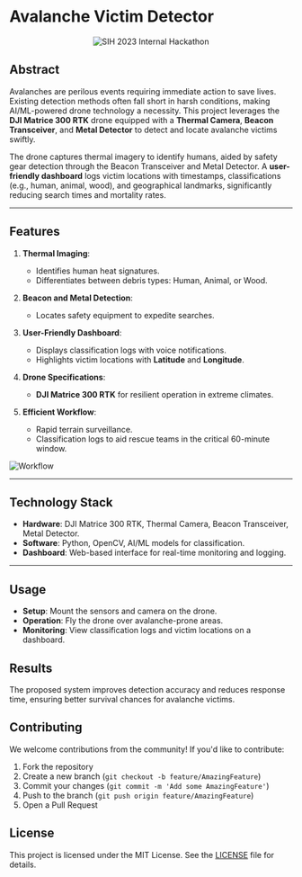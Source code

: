 # Avalanche Victim Detector

<div align="center">
  
![SIH 2023 Internal Hackathon](https://img.shields.io/badge/SIH%202023-Internal%20Hackathon-brightgreen)

</div>

## Abstract

Avalanches are perilous events requiring immediate action to save lives. Existing detection methods often fall short in harsh conditions, making AI/ML-powered drone technology a necessity. This project leverages the **DJI Matrice 300 RTK** drone equipped with a **Thermal Camera**, **Beacon Transceiver**, and **Metal Detector** to detect and locate avalanche victims swiftly.

The drone captures thermal imagery to identify humans, aided by safety gear detection through the Beacon Transceiver and Metal Detector. A **user-friendly dashboard** logs victim locations with timestamps, classifications (e.g., human, animal, wood), and geographical landmarks, significantly reducing search times and mortality rates.

---

## Features

1. **Thermal Imaging**:
   - Identifies human heat signatures.
   - Differentiates between debris types: Human, Animal, or Wood.

2. **Beacon and Metal Detection**:
   - Locates safety equipment to expedite searches.

3. **User-Friendly Dashboard**:
   - Displays classification logs with voice notifications.
   - Highlights victim locations with **Latitude** and **Longitude**.

4. **Drone Specifications**:
   - **DJI Matrice 300 RTK** for resilient operation in extreme climates.

5. **Efficient Workflow**:
   - Rapid terrain surveillance.
   - Classification logs to aid rescue teams in the critical 60-minute window.

![Workflow](https://github.com/user-attachments/assets/7abc2768-d14e-4d58-bc0b-115c4c60a4f2)

---

## Technology Stack

- **Hardware**: DJI Matrice 300 RTK, Thermal Camera, Beacon Transceiver, Metal Detector.
- **Software**: Python, OpenCV, AI/ML models for classification.
- **Dashboard**: Web-based interface for real-time monitoring and logging.

---

## Usage

- **Setup**: Mount the sensors and camera on the drone.
- **Operation**: Fly the drone over avalanche-prone areas.
- **Monitoring**: View classification logs and victim locations on a dashboard.
  
## Results
The proposed system improves detection accuracy and reduces response time, ensuring better survival chances for avalanche victims.

## Contributing
We welcome contributions from the community! If you'd like to contribute:

1. Fork the repository
2. Create a new branch (`git checkout -b feature/AmazingFeature`)
3. Commit your changes (`git commit -m 'Add some AmazingFeature'`)
4. Push to the branch (`git push origin feature/AmazingFeature`)
5. Open a Pull Request

## License
This project is licensed under the MIT License. See the [LICENSE](LICENSE) file for details.
